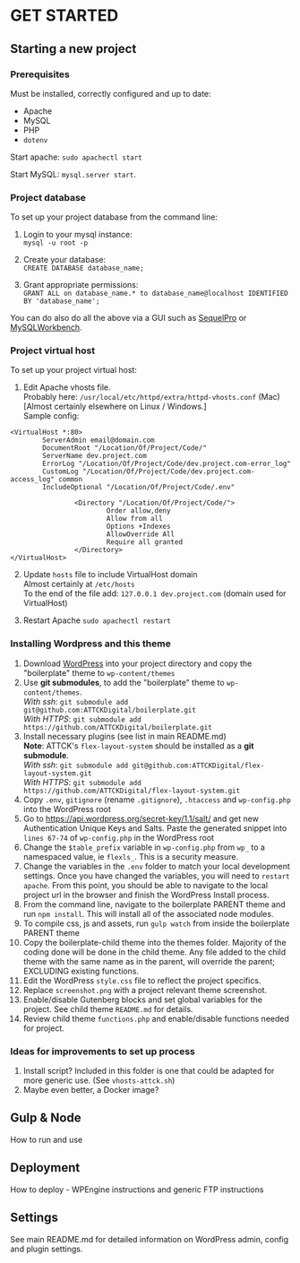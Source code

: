 # GET STARTED

## Starting a new project

### Prerequisites

Must be installed, correctly configured and up to date:
- Apache
- MySQL
- PHP
- `dotenv`

Start apache:
`sudo apachectl start`

Start MySQL:
`mysql.server start`.

### Project database

To set up your project database from the command line:

1. Login to your mysql instance:  
`mysql -u root -p`  

2. Create your database:  
`CREATE DATABASE database_name;`  

3. Grant appropriate permissions:  
`GRANT ALL on database_name.* to database_name@localhost IDENTIFIED BY 'database_name';`

You can do also do all the above via a GUI such as [SequelPro](https://www.sequelpro.com/) or [MySQLWorkbench](https://www.mysql.com/products/workbench/).

### Project virtual host

To set up your project virtual host:

1. Edit Apache vhosts file.  
Probably here: `/usr/local/etc/httpd/extra/httpd-vhosts.conf` (Mac)  
[Almost certainly elsewhere on Linux / Windows.]  
Sample config:  
```
<VirtualHost *:80>
		ServerAdmin email@domain.com
		DocumentRoot "/Location/Of/Project/Code/"
		ServerName dev.project.com
		ErrorLog "/Location/Of/Project/Code/dev.project.com-error_log"
		CustomLog "/Location/Of/Project/Code/dev.project.com-access_log" common
		IncludeOptional "/Location/Of/Project/Code/.env"

				<Directory "/Location/Of/Project/Code/">
						Order allow,deny
						Allow from all
						Options +Indexes
						AllowOverride All
						Require all granted
				</Directory>
</VirtualHost>
```

2. Update `hosts` file to include VirtualHost domain  
Almost certainly at `/etc/hosts`  
To the end of the file add: `127.0.0.1 dev.project.com` (domain used for VirtualHost)

3. Restart Apache `sudo apachectl restart`

### Installing Wordpress and this theme

1. Download [WordPress](https://wordpress.org/download/) into your project directory and copy the "boilerplate" theme to `wp-content/themes`
2. Use **git submodules**, to add the "boilerplate" theme to `wp-content/themes`.  
*With ssh*: `git submodule add git@github.com:ATTCKDigital/boilerplate.git`  
*With HTTPS*: `git submodule add https://github.com/ATTCKDigital/boilerplate.git`
3. Install necessary plugins (see list in main README.md)  
**Note**: ATTCK's `flex-layout-system` should be installed as a **git submodule**.  
*With ssh*: `git submodule add git@github.com:ATTCKDigital/flex-layout-system.git`  
*With HTTPS*: `git submodule add https://github.com/ATTCKDigital/flex-layout-system.git`
4. Copy `.env`, `gitignore` (rename `.gitignore`), `.htaccess` and `wp-config.php` into the WordPress root
5. Go to https://api.wordpress.org/secret-key/1.1/salt/ and get new Authentication Unique Keys and Salts. Paste the generated snippet into `lines 67-74` of `wp-config.php` in the WordPress root
6. Change the `$table_prefix` variable in `wp-config.php` from `wp_` to a namespaced value, ie `flexls_`.  This is a security measure.
7. Change the variables in the `.env` folder to match your local development settings. Once you have changed the variables, you will need to `restart apache`. From this point, you should be able to navigate to the local project url in the browser and finish the WordPress Install process.
8. From the command line, navigate to the boilerplate PARENT theme and run `npm install`.  This will install all of the associated node modules.
9. To compile css, js and assets, run `gulp watch` from inside the boilerplate PARENT theme
10. Copy the boilerplate-child theme into the themes folder.  Majority of the coding done will be done in the child theme. Any file added to the child theme with the same name as in the parent, will override the parent; EXCLUDING existing functions.
11. Edit the WordPress `style.css` file to reflect the project specifics.
12. Replace `screenshot.png` with a project relevant theme screenshot.
13. Enable/disable Gutenberg blocks and set global variables for the project.  See child theme `README.md` for details.
14. Review child theme `functions.php` and enable/disable functions needed for project.

### Ideas for improvements to set up process

1. Install script? Included in this folder is one that could be adapted for more generic use. (See `vhosts-attck.sh`)
2. Maybe even better, a Docker image?

## Gulp & Node
How to run and use

## Deployment
How to deploy - WPEngine instructions and generic FTP instructions

## Settings
See main README.md for detailed information on WordPress admin, config  and plugin settings.
